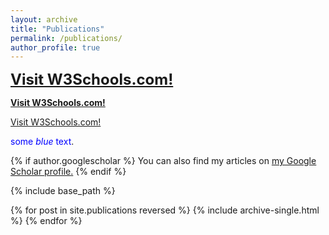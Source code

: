 ```yaml
---
layout: archive
title: "Publications"
permalink: /publications/
author_profile: true
---
```


<font size="+2"><b><a href="https://www.w3schools.com/">Visit W3Schools.com!</a></b></font>

<b><a href="https://www.w3schools.com/">Visit W3Schools.com!</a></b>

<p><a href="https://www.w3schools.com/">Visit W3Schools.com!</a></p>

<span style="color:blue">some *blue* text</span>.


{% if author.googlescholar %}
  You can also find my articles on <u><a href="{{author.googlescholar}}">my Google Scholar profile</a>.</u>
{% endif %}

{% include base_path %}

{% for post in site.publications reversed %}
  {% include archive-single.html %}
{% endfor %}
